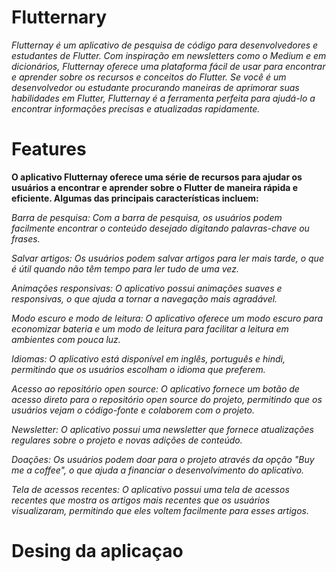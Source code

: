 # Flutternary

 *Flutternay é um aplicativo de pesquisa de código para desenvolvedores e estudantes de Flutter. Com inspiração em newsletters como o Medium e em dicionários, Flutternay oferece uma plataforma fácil de usar para encontrar e aprender sobre os recursos e conceitos do Flutter. Se você é um desenvolvedor ou estudante procurando maneiras de aprimorar suas habilidades em Flutter, Flutternay é a ferramenta perfeita para ajudá-lo a encontrar informações precisas e atualizadas rapidamente.*

# Features

**O aplicativo Flutternay oferece uma série de recursos para ajudar os usuários a encontrar e aprender sobre o Flutter de maneira rápida e eficiente. Algumas das principais características incluem:**

*Barra de pesquisa: Com a barra de pesquisa, os usuários podem facilmente encontrar o conteúdo desejado digitando palavras-chave ou frases.*

*Salvar artigos: Os usuários podem salvar artigos para ler mais tarde, o que é útil quando não têm tempo para ler tudo de uma vez.*

*Animações responsivas: O aplicativo possui animações suaves e responsivas, o que ajuda a tornar a navegação mais agradável.*

*Modo escuro e modo de leitura: O aplicativo oferece um modo escuro para economizar bateria e um modo de leitura para facilitar a leitura em ambientes com pouca luz.*

*Idiomas: O aplicativo está disponível em inglês, português e hindi, permitindo que os usuários escolham o idioma que preferem.*

*Acesso ao repositório open source: O aplicativo fornece um botão de acesso direto para o repositório open source do projeto, permitindo que os usuários vejam o código-fonte e colaborem com o projeto.*

*Newsletter: O aplicativo possui uma newsletter que fornece atualizações regulares sobre o projeto e novas adições de conteúdo.*

*Doações: Os usuários podem doar para o projeto através da opção "Buy me a coffee", o que ajuda a financiar o desenvolvimento do aplicativo.*

*Tela de acessos recentes: O aplicativo possui uma tela de acessos recentes que mostra os artigos mais recentes que os usuários visualizaram, permitindo que eles voltem facilmente para esses artigos.*

# Desing da aplicaçao

